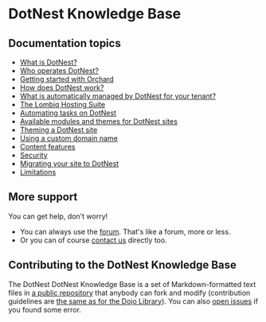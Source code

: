 # DotNest Knowledge Base



## Documentation topics

- [What is DotNest?](topics/about-dotnest)
- [Who operates DotNest?](topics/about-lombiq)
- [Getting started with Orchard](topics/getting-started-with-orchard)
- [How does DotNest work?](topics/under-the-hood)
- [What is automatically managed by DotNest for your tenant?](topics/managed-by-dotnest)
- [The Lombiq Hosting Suite](topics/lombiq-hosting-suite)
- [Automating tasks on DotNest](topics/automating-tasks)
- [Available modules and themes for DotNest sites](topics/available-modules-and-themes)
- [Theming a DotNest site](topics/theming)
- [Using a custom domain name](topics/custom-domains)
- [Content features](content-features)
- [Security](topics/security)
- [Migrating your site to DotNest](topics/migrating-to-dotnest)
- [Limitations](topics/limitations)


## More support

You can get help, don't worry!

- You can always use the [forum](/forums/dotnest-support-and-ideas). That's like a forum, more or less.
- Or you can of course [contact us](/contact-us) directly too.


## Contributing to the DotNest Knowledge Base

The DotNest DotNest Knowledge Base is a set of Markdown-formatted text files in [a public repository](http://source.lombiq.com/dotnest-knowledge-base) that anybody can fork and modify (contribution guidelines are [the same as for the Dojo Library](http://orcharddojo.net/orchard-resources/Library/ContributionGuideLines)). You can also [open issues](http://source.lombiq.com/dotnest-knowledge-base/issues?status=new&status=open) if you found some error.
